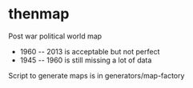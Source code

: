 thenmap
=======
Post war political world map

* 1960 -- 2013 is acceptable but not perfect
* 1945 -- 1960 is still missing a lot of data

Script to generate maps is in generators/map-factory
